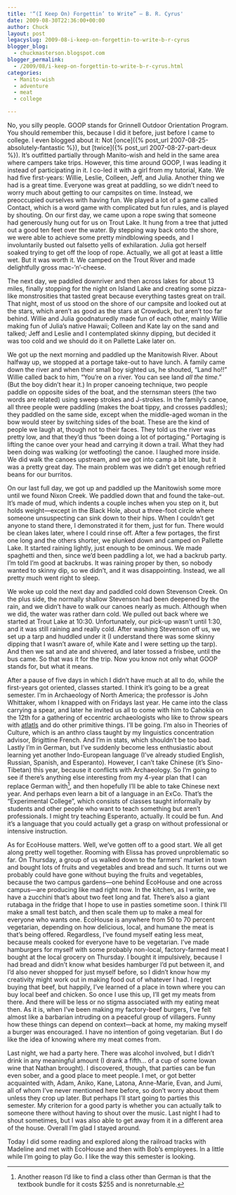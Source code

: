 ```yaml
---
title: '“(I Keep On) Forgettin’ to Write” — B. R. Cyrus'
date: 2009-08-30T22:36:00+00:00
author: Chuck
layout: post
legacyslug: 2009-08-i-keep-on-forgettin-to-write-b-r-cyrus
blogger_blog:
  - chuckmasterson.blogspot.com
blogger_permalink:
  - /2009/08/i-keep-on-forgettin-to-write-b-r-cyrus.html
categories:
  - Manito-wish
  - adventure
  - meat
  - college

---
```


No, you silly people. GOOP stands for Grinnell Outdoor Orientation Program.
You should remember this, because I did it before, just before I came to
college. I even blogged about it: Not [once]({% post_url
2007-08-25-absolutely-fantastic %}), but [twice]({% post_url
2007-08-27-part-deux %}). It’s outfitted partially through Manito-wish and held
in the same area where campers take trips. However, this time around GOOP, I
was leading it instead of participating in it. I co-led it with a girl from my
tutorial, Kate. We had five first-years: Willie, Leslie, Colleen, Jeff, and
Julia. Another thing we had is a great time. Everyone was great at paddling, so
we didn’t need to worry much about getting to our campsites on time. Instead,
we preoccupied ourselves with having fun. We played a lot of a game called
Contact, which is a word game with complicated but fun rules, and is played by
shouting. On our first day, we came upon a rope swing that someone had
generously hung out for us on Trout Lake. It hung from a tree that jutted out a
good ten feet over the water. By stepping way back onto the shore, we were able
to achieve some pretty mindblowing speeds, and I involuntarily busted out
falsetto yells of exhilaration. Julia got herself soaked trying to get off the
loop of rope.  Actually, we all got at least a little wet. But it was worth it.
We camped on the Trout River and made delightfully gross mac-’n’-cheese. 

The next day, we paddled downriver and then across lakes for about 13 miles,
finally stopping for the night on Island Lake and creating some pizza-like
monstrosities that tasted great because everything tastes great on trail. That
night, most of us stood on the shore of our campsite and looked out at the
stars, which aren’t as good as the stars at Crowduck, but aren’t too far
behind. Willie and Julia goodnaturedly made fun of each other, mainly Willie
making fun of Julia’s native Hawaii; Colleen and Kate lay on the sand and
talked; Jeff and Leslie and I contemplated skinny dipping, but decided it was
too cold and we should do it on Pallette Lake later on.

We got up the next morning and paddled up the Manitowish River. About halfway
up, we stopped at a portage take-out to have lunch. A family came down the
river and when their small boy sighted us, he shouted, “Land ho!!” Willie
called back to him, “You’re on a river. You can see land *all the time*.”
(But the boy didn’t hear it.) In proper canoeing technique, two people paddle
on opposite sides of the boat, and the sternsman steers (the two words are
related) using sweep strokes and J-strokes. In the family’s canoe, all three
people were paddling (makes the boat tippy, and crosses paddles); they paddled
on the same side, except when the middle-aged woman in the bow would steer by
switching sides of the boat. These are the kind of people we laugh at, though
not to their faces. They told us the river was pretty low, and that they’d thus
“been doing a lot of portaging.” Portaging is lifting the canoe over your head
and carrying it down a trail. What they had been doing was walking (or
wetfooting) the canoe. I laughed more inside. We did walk the canoes upstream,
and we got into camp a bit late, but it was a pretty great day. The main
problem was we didn’t get enough refried beans for our burritos.

On our last full day, we got up and paddled up the Manitowish some more until
we found Nixon Creek. We paddled down that and found the take-out. It’s made of
mud, which indents a couple inches when you step on it, but holds weight—except
in the Black Hole, about a three-foot circle where someone unsuspecting can
sink down to their hips. When I couldn’t get anyone to stand there, I
demonstrated it for them, just for fun. There would be clean lakes later, where
I could rinse off. After a few portages, the first one long and the others
shorter, we plunked down and camped on Pallette Lake. It started raining
lightly, just enough to be ominous. We made spaghetti and then, since we’d been
paddling a lot, we had a backrub party. I’m told I’m good at backrubs. It was
raining proper by then, so nobody wanted to skinny dip, so we didn’t, and it
was disappointing. Instead, we all pretty much went right to sleep.

We woke up cold the next day and paddled cold down Stevenson Creek. On the plus
side, the normally shallow Stevenson had been deepened by the rain, and we
didn’t have to walk our canoes nearly as much. Although when we did, the water
was rather darn cold. We pulled out back where we started at Trout Lake at
10:30. Unfortunately, our pick-up wasn’t until 1:30, and it was still raining
and really cold. After washing Stevenson off us, we set up a tarp and huddled
under it (I understand there was some skinny dipping that I wasn’t aware of,
while Kate and I were setting up the tarp). And then we sat and ate and
shivered, and later tossed a frisbee, until the bus came. So that was it for
the trip. Now you know not only what GOOP stands for, but what it means.

After a pause of five days in which I didn’t have much at all to do, while the
first-years got oriented, classes started. I think it’s going to be a great
semester. I’m in Archaeology of North America; the professor is John Whittaker,
whom I knapped with on Fridays last year. He came into the class carrying a
spear, and later he invited us all to come with him to Cahokia on the 12th for
a gathering of eccentric archaeologists who like to throw spears with <a
href="http://en.wikipedia.org/wiki/Atlatl">atlatls</a> and do other primitive
things. I’ll be going. I’m also in Theories of Culture, which is an anthro
class taught by my linguistics concentration advisor, Brigittine French. And
I’m in stats, which shouldn’t be too bad. Lastly I’m in German, but I’ve
suddenly become less enthusiastic about learning yet another Indo-European
language (I’ve already studied English, Russian, Spanish, and Esperanto).
However, I can’t take Chinese (it’s Sino-Tibetan) this year, because it
conflicts with Archaeology. So I’m going to see if there’s anything else
interesting from my 4-year plan that I can replace German with[^1], and then
hopefully I’ll be able to take Chinese next year. And perhaps even learn a bit
of a language in an ExCo. That’s the “Experimental College”, which consists of
classes taught informally by students and other people who want to teach
something but aren’t professionals. I might try teaching Esperanto, actually.
It could be fun. And it’s a language that you could actually get a grasp on
without professional or intensive instruction.

As for EcoHouse matters. Well, we’ve gotten off to a good start. We all get
along pretty well together. Rooming with Elissa has proved unproblematic so
far. On Thursday, a group of us walked down to the farmers’ market in town and
bought lots of fruits and vegetables and bread and such. It turns out we
probably could have gone without buying the fruits and vegetables, because the
two campus gardens—one behind EcoHouse and one across campus—are producing like
mad right now. In the kitchen, as I write, we have a zucchini that’s about two
feet long and fat. There’s also a giant rutabaga in the fridge that I hope to
use in pasties sometime soon. I think I’ll make a small test batch, and then
scale them up to make a meal for everyone who wants one. EcoHouse is anywhere
from 50 to 70 percent vegetarian, depending on how delicious, local, and humane
the meat is that’s being offered. Regardless, I’ve found myself eating less
meat, because meals cooked for everyone have to be vegetarian. I’ve made
hamburgers for myself with some probably non-local, factory-farmed meat I
bought at the local grocery on Thursday. I bought it impulsively, because I had
bread and didn’t know what besides hamburger I’d put between it, and I’d also
never shopped for just myself before, so I didn’t know how my creativity might
work out in making food out of whatever I had. I regret buying that beef, but
happily, I’ve learned of a place in town where you can buy local beef and
chicken. So once I use this up, I’ll get my meats from there. And there will be
less or no stigma associated with my eating meat then. As it is, when I’ve been
making my factory-beef burgers, I’ve felt almost like a barbarian intruding on
a peaceful group of villagers. Funny how these things can depend on
context—back at home, my making myself a burger was encouraged. I have no
intention of going vegetarian. But I do like the idea of knowing where my meat
comes from.

Last night, we had a party here. There was alcohol involved, but I didn’t drink
in any meaningful amount (I drank a fifth… of a cup of some Iowan wine that
Nathan brought). I discovered, though, that parties can be fun even sober, and
a good place to meet people. I met, or got better acquainted with, Adam, Aniko,
Kane, Latona, Anne-Marie, Evan, and Jumi, all of whom I’ve never mentioned here
before, so don’t worry about them unless they crop up later. But perhaps I’ll
start going to parties this semester. My criterion for a good party is whether
you can actually talk to someone there without having to shout over the music.
Last night I had to shout sometimes, but I was also able to get away from it in
a different area of the house. Overall I’m glad I stayed around.

Today I did some reading and explored along the railroad tracks with Madeline
and met with EcoHouse and then with Bob’s employees. In a little while I’m
going to play Go. I like the way this semester is looking.

[^1]: Another reason I’d like to find a class other than German is that the
    textbook bundle for it costs $255 and is nonreturnable.


